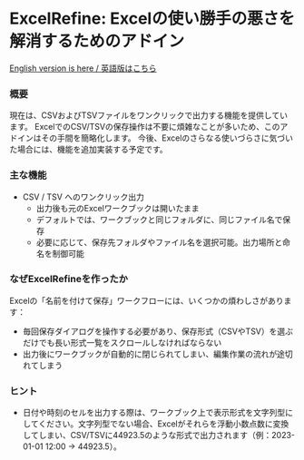 ExcelRefine: Excelの使い勝手の悪さを解消するためのアドイン
===========
[English version is here / 英語版はこちら](./README.md)

### 概要 ###
現在は、CSVおよびTSVファイルをワンクリックで出力する機能を提供しています。
ExcelでのCSV/TSVの保存操作は不要に煩雑なことが多いため、このアドインはその手間を簡略化します。
今後、Excelのさらなる使いづらさに気づいた場合には、機能を追加実装する予定です。

### 主な機能 ###
- CSV / TSV へのワンクリック出力
  - 出力後も元のExcelワークブックは開いたまま
  - デフォルトでは、ワークブックと同じフォルダに、同じファイル名で保存
  - 必要に応じて、保存先フォルダやファイル名を選択可能。出力場所と命名を制御可能

### なぜExcelRefineを作ったか ###
Excelの「名前を付けて保存」ワークフローには、いくつかの煩わしさがあります：
- 毎回保存ダイアログを操作する必要があり、保存形式（CSVやTSV）を選ぶだけでも長い形式一覧をスクロールしなければならない
- 出力後にワークブックが自動的に閉じられてしまい、編集作業の流れが途切れてしまう

### ヒント ###
- 日付や時刻のセルを出力する際は、ワークブック上で表示形式を文字列型にしてください。文字列型でない場合、Excelがそれらを浮動小数点数に変換してしまい、CSV/TSVに44923.5のような形式で出力されます（例：2023-01-01 12:00 → 44923.5）。


